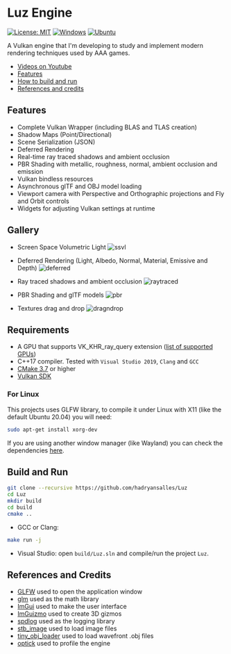 # Luz Engine

[![License: MIT](https://img.shields.io/badge/License-MIT-green.svg)](LICENSE)
[![Windows](https://github.com/hadryansalles/Luz/actions/workflows/Windows.yml/badge.svg)](https://github.com/hadryansalles/Luz/actions/workflows/Windows.yml)
[![Ubuntu](https://github.com/hadryansalles/Luz/actions/workflows/Ubuntu.yml/badge.svg)](https://github.com/hadryansalles/Luz/actions/workflows/Ubuntu.yml)

A Vulkan engine that I'm developing to study and implement modern rendering techniques used by AAA games.
- [Videos on Youtube](https://www.youtube.com/user/HadryanSalles/videos)
- [Features](#features)
- [How to build and run](#build)
- [References and credits](#references)

<a name="features"/>

## Features
- Complete Vulkan Wrapper (including BLAS and TLAS creation)
- Shadow Maps (Point/Directional)
- Scene Serialization (JSON)
- Deferred Rendering
- Real-time ray traced shadows and ambient occlusion
- PBR Shading with metallic, roughness, normal, ambient occlusion and emission
- Vulkan bindless resources
- Asynchronous glTF and OBJ model loading
- Viewport camera with Perspective and Orthographic projections and Fly and Orbit controls
- Widgets for adjusting Vulkan settings at runtime

## Gallery
- Screen Space Volumetric Light
![ssvl](https://github.com/user-attachments/assets/fcbd3fd5-881f-4640-a887-565d7190da23)

- Deferred Rendering (Light, Albedo, Normal, Material, Emissive and Depth)
![deferred](https://user-images.githubusercontent.com/37905502/154867586-7dfa15d1-faf7-4eab-8337-c578831c9044.gif)

- Ray traced shadows and ambient occlusion
![raytraced](https://user-images.githubusercontent.com/37905502/144621461-52f1ab97-ff6b-4f6f-a83a-cc6f67f5ead6.gif)

- PBR Shading and glTF models
![pbr](https://user-images.githubusercontent.com/37905502/144612584-1d752a16-c978-4f43-93d6-2e2362b2804b.gif)

- Textures drag and drop
![dragndrop](https://user-images.githubusercontent.com/37905502/144619247-737d37c1-ba67-4f9a-abf4-63e4d2f965d6.gif)

<a name="build"/>

## Requirements
- A GPU that supports VK_KHR_ray_query extension ([list of supported GPUs](https://vulkan.gpuinfo.org/listdevicescoverage.php?extension=VK_KHR_ray_query&platform=all))
- C++17 compiler. Tested with ``Visual Studio 2019``, ``Clang`` and ``GCC``
- [CMake 3.7](https://cmake.org/download/) or higher
- [Vulkan SDK](https://vulkan.lunarg.com/sdk/home)

### For Linux

This projects uses GLFW library, to compile it under Linux with X11 (like the default Ubuntu 20.04) you will need:

```sh
sudo apt-get install xorg-dev
```

If you are using another window manager (like Wayland) you can check the dependencies [here](https://www.glfw.org/docs/latest/compile.html#compile_deps).

## Build and Run
```sh
git clone --recursive https://github.com/hadryansalles/Luz
cd Luz
mkdir build
cd build
cmake ..
```

- GCC or Clang: 
```sh
make run -j
```

- Visual Studio: open ``build/Luz.sln`` and compile/run the project ``Luz``.

<a name="references"/>

## References and Credits

- [GLFW](https://github.com/glfw/glfw) used to open the application window
- [glm](https://github.com/g-truc/glm) used as the math library
- [ImGui](https://github.com/ocornut/imgui) used to make the user interface
- [ImGuizmo](https://github.com/CedricGuillemet/ImGuizmo) used to create 3D gizmos
- [spdlog](https://github.com/gabime/spdlog) used as the logging library
- [stb_image](https://github.com/nothings/stb) used to load image files
- [tiny_obj_loader](https://github.com/tinyobjloader/tinyobjloader) used to load wavefront .obj files
- [optick](https://github.com/bombomby/optick) used to profile the engine
